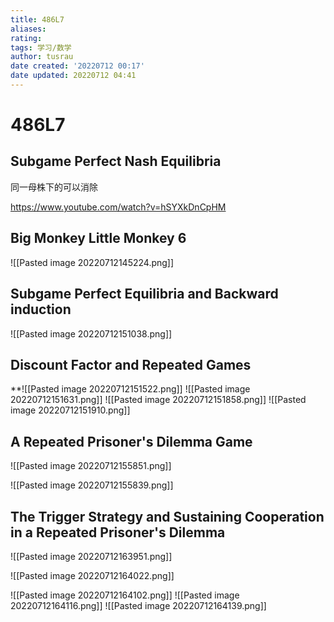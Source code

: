 ```yaml
---
title: 486L7
aliases: 
rating:
tags: 学习/数学
author: tusrau
date created: '20220712 00:17'
date updated: 20220712 04:41
---
```


# 486L7

## **Subgame Perfect Nash Equilibria**

同一母株下的可以消除

https://www.youtube.com/watch?v=hSYXkDnCpHM

## **Big Monkey Little Monkey 6**

![[Pasted image 20220712145224.png]]

## **Subgame Perfect Equilibria and Backward induction**

![[Pasted image 20220712151038.png]]

## **Discount Factor and Repeated Games**

**![[Pasted image 20220712151522.png]]
![[Pasted image 20220712151631.png]]
![[Pasted image 20220712151858.png]]
![[Pasted image 20220712151910.png]]

## **A Repeated Prisoner's Dilemma Game**

![[Pasted image 20220712155851.png]]

![[Pasted image 20220712155839.png]]

## **The Trigger Strategy and Sustaining Cooperation in a Repeated Prisoner's Dilemma**

![[Pasted image 20220712163951.png]]

![[Pasted image 20220712164022.png]]

![[Pasted image 20220712164102.png]]
![[Pasted image 20220712164116.png]]
![[Pasted image 20220712164139.png]]
